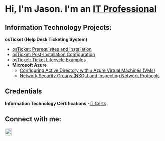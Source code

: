 <h1>Hi, I'm Jason. I'm an <a href="https://linkedin.com/in/Jasonregj">IT Professional</a></h1>

<h2> Information Technology Projects:</h2>

<b>osTicket (Help Desk Ticketing System)</b>
  - [osTicket: Prerequisites and Installation](https://github.com/jasonregj/osticket-prereqs)
  - [osTicket: Post-Installation Configuration](https://github.com/jasonregj/post-install-config)
  - [osTicket: Ticket Lifecycle Examples](https://github.com/jasonregj/ticket-lifecycle)
- <b>Microsoft Azure</b>
  - [Configuring Active Directory within Azure Virtual Machines (VMs)](https://github.com/jasonregj/configure-ad)
  - [Network Security Groups (NSGs) and Inspecting Network Protocols](https://github.com/jasonregj/azure-network-protocols)

<h2> Credentials </h2>

<b>Information Technology Certifications</b>
  -[IT Certs](https://github.com/jasonregj/credentials)

<h2> Connect with me:</h2>

[<img align="left" alt="Jason | LinkedIn" width="22px" src="https://cdn.jsdelivr.net/npm/simple-icons@v3/icons/linkedin.svg" />][linkedin]

[linkedin]: https://www.linkedin.com/in/jasonregj/
